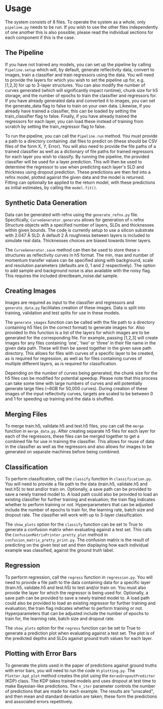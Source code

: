 # Usage
The system consists of 8 files. To operate the system as a whole, only `pipeline.py` needs to be run. If you wish to use the other files independently of one another this is also possible; please read the individual sections for each component if this is the case.

## The Pipeline
If you have not trained any models, you can set up the pipeline by calling `Pipeline.setup` which will, by default, generate reflectivity data, convert to images, train a classifier and train regressors using the data. You will need to provide the layers for which you wish to set the pipeline up for, e.g. [1,2,3] for up to 3-layer structures. You can also modify the number of curves generated (which will significantly impact runtime), chunk size for h5 storage, and the number of epochs to train the classifier and regressors for. If you have already generated data and converted it to images, you can set the generate_data flag to false to train on your own data. Likewise, if you already have trained a classifier, this can be loaded by setting the train_classifier flag to false. Finally, if you have already trained the regressors for each layer, you can load these instead of training from scratch by setting the train_regressor flag to false.

To run the pipeline, you can call the `Pipeline.run` method. You must provide a path to a directory containing .dat files to predict on (these should be CSV files of the form X, Y, Error). You will also need to provide the file paths of a trained classifier as well as a dictionary of file paths for trained regressors for each layer you wish to classify. By running the pipeline, the provided classifier will be used for a layer prediction. This will then be used to determine the regressor to use when predicting each layer's SLD and thickness using dropout prediction. These predictions are then fed into a refnx model, plotted against the given data and the model is returned. Fitting can optionally be applied to the return model, with these predictions as initial estimates, by calling the `model.fit()`.

## Synthetic Data Generation
Data can be generated with refnx using the `generate_refnx.py` file. Specifically, `CurveGenerator.generate` allows for generation of ``n`` refnx Structure objects with a specified number of layers, SLDs and thicknesses within given bounds. The code is currently setup to use a silicon substrate with 2.047 Å SLD. A default 2 Å roughness between layers is included to simulate real data. Thicknesses choices are biased towards tinner layers. 

The `CurveGenerator.save` method can then be used to store these `n` structures as reflectivity curves in h5 format. The min, max and number of momentum transfer values can be specified along with background, scale and resolution parameters (defaults are 0, 1 and 2 respectively). The option to add sample and background noise is also available with the noisy flag. This requires the included directbeam_noise.dat sample.

## Creating Images
Images are required as input to the classifier and regressors and `generate_data.py` facilitates creation of these images. Data is split into training, validation and test splits for use in these models.

The `generate_images` function can be called with the file path to a directory containing h5 files (in the correct format) to generate images for. Also provided to this function is a list of the layers for which images are to be generated for the corresponding file. For example, passing [1,2,3] will create images for any files containing 'one', 'two' or 'three' in their file name in the given data path. These will then be saved together in the given save path directory. This allows for files with curves of a specific layer to be created, as is required for regression, as well as for files containing curves of multiple different layers, as is required for classification. 

Depending on the number of curves being generated, the chunk size for the h5 files can be modified for potential speedup. Please note that this process can take some time with large numbers of curves and will potentially generate large files (~6GB for 50,000 curves). During creation of these images of the input reflectivity curves, targets are scaled to be between 0 and 1 for speeding up training and the data is shuffled.

## Merging Files
To merge train.h5, validate.h5 and test.h5 files, you can call the `merge` function in `merge_data.py`. After creating separate h5 files for each layer for each of the regressors, these files can be merged together to get a combined file for use in training the classifier. This allows for reuse of data in the classifier as well as the regressors and also allows for images to be generated on separate machines before being combined.

## Classification
To perform classification, call the `classify` function in `classification.py`. You will need to provide a file path to the data (train.h5, validate.h5 and test.h5) to test and/or train on. Optionally, a save path can be provided to save a newly trained model to. A load path could also be provided to load an existing classifier for further training and evaluation; the train flag indicates whether to perform training or not. Hyperparameters that can be adjusted include the number of epochs to train for, the learning rate, batch size and dropout rate. The classifier will work with up to 3-layer classification.

The `show_plots` option for the `classify` function can be set to True to generate a confusion matrix when evaluating against a test set. This calls the `ConfusionMatrixPrinter.pretty_plot` method in `confusion_matrix_pretty_print.py`. The confusion matrix is the result of predicting on the given test set and then displaying how each individual example was classified, against the ground truth label.

## Regression
To perform regression, call the `regress` function in `regression.py`. You will need to provide a file path to the data containing data for a specific layer (train.h5, validate.h5 and test.h5) to test and/or train on. You must also provide the layer for which the regressor is being used for. Optionally, a save path can be provided to save a newly trained model to. A load path could also be provided to load an existing regressor for further training and evaluation; the train flag indicates whether to perform training or not. Hyperparameters that can be adjusted include the number of epochs to train for, the learning rate, batch size and dropout rate. 

The `show_plots` option for the `regress` function can be set to True to generate a prediction plot when evaluating against a test set. The plot is of the predicted depths and SLDs against ground truth values for each layer.

## Plotting with Error Bars
To generate the plots used in the paper of predictions against ground truths with error bars, you will need to run the code in `plotting.py`. The `Plotter.kpd_plot` method creates the plot using the `KerasDropoutPredicter` (KDP) class. The KDP takes trained models and uses dropout at test time to make Bayesian-like predictions. The `n_iter` parameter controls the number of predictions that are made for each example. The results are "unscaled", and then mean and standard deviation are taken; these form the predictions and associated errors repetitively. 

